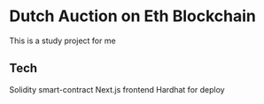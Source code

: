 # Dutch Auction on Eth Blockchain

This is a study project for me

## Tech

Solidity smart-contract
Next.js frontend
Hardhat for deploy